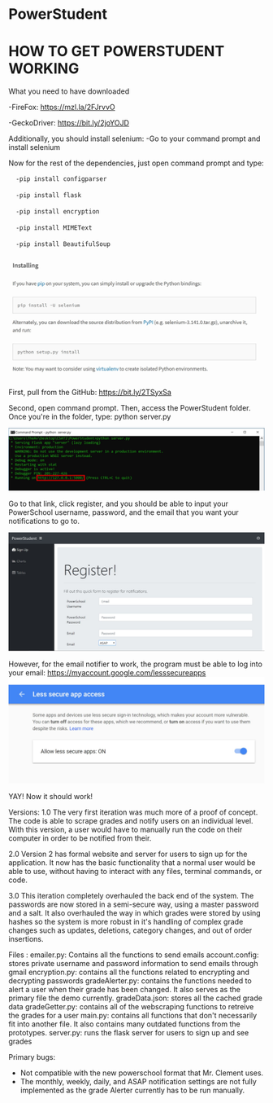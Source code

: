 # PowerStudent

# HOW TO GET POWERSTUDENT WORKING

What you need to have downloaded

  -FireFox: https://mzl.la/2FJrvvO

  -GeckoDriver: https://bit.ly/2joYOJD

Additionally, you should install selenium:
  -Go to your command prompt and install selenium

Now for the rest of the dependencies, just open command prompt and type:
```
  -pip install configparser

  -pip install flask

  -pip install encryption

  -pip install MIMEText

  -pip install BeautifulSoup
```

![picture](https://github.com/Uoalk/PowerStudent/blob/master/images/ReadMe3.jpg)

First, pull from the GitHub: https://bit.ly/2TSyxSa

Second, open command prompt. Then, access the PowerStudent folder. Once you're in the folder, type: python server.py

![picture](https://github.com/Uoalk/PowerStudent/blob/master/images/ReadMe1.jpg)

Go to that link, click register, and you should be able to input your PowerSchool username, password, and the email that you want your notifications to go to.

![picture](https://github.com/Uoalk/PowerStudent/blob/master/images/ReadMe2.jpg)

However, for the email notifier to work, the program must be able to log into your email: https://myaccount.google.com/lesssecureapps
![picture](https://github.com/Uoalk/PowerStudent/blob/master/images/ReadMe4.jpg)

YAY! Now it should work!


Versions:
1.0
The very first iteration was much more of a proof of concept. The code is able to scrape grades and notify users on an individual level. With this version, a user would have to manually run the code on their computer in order to be notified from their.

2.0
Version 2 has formal website and server for users to sign up for the application. It now has the basic functionality that a normal user would be able to use, without having to interact with any files, terminal commands, or code.

3.0
This iteration completely overhauled the back end of the system. The passwords are now stored in a semi-secure way, using a master password and a salt. It also overhauled the way in which grades were stored by using hashes so the system is more robust in it's handling of complex grade changes such as updates, deletions, category changes, and out of order insertions.


Files :
emailer.py: Contains all the functions to send emails
account.config: stores private username and password information to send emails through gmail
encryption.py: contains all the functions related to encrypting and decrypting passwords
gradeAlerter.py: contains the functions needed to alert a user when their grade has been changed. It also serves as the primary file the demo currently.
gradeData.json: stores all the cached grade data
gradeGetter.py: contains all of the webscraping functions to retreive the grades for a user
main.py: contains all functions that don't necessarily fit into another file. It also contains many outdated functions from the prototypes.
server.py: runs the flask server for users to sign up and see grades


Primary bugs:
- Not compatible with the new powerschool format that Mr. Clement uses.
- The monthly, weekly, daily, and ASAP notification settings are not fully implemented as the grade Alerter currently has to be run manually.
